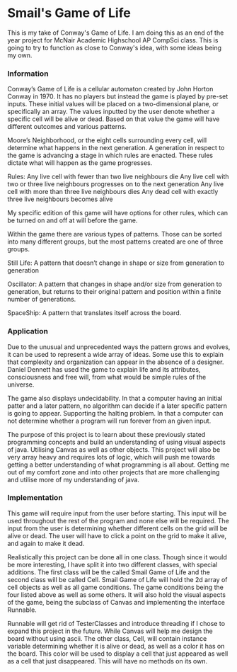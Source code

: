 <h1>Smail's Game of Life</h1>
<p> This is my take of Conway's Game of Life. I am doing this as an end of the year project for McNair Academic
Highschool AP CompSci class. This is going to try to function as close to Conway's idea, with some ideas being my
own.<p>

<h3>Information</h3>
<p>Conway’s Game of Life is a cellular automaton created by John Horton Conway in 1970. It has no players but instead the game is played by pre-set inputs. These initial values will be placed on a two-dimensional plane, or specifically an array. The values inputted by the user denote whether a specific cell will be alive or dead. Based on that value the game will have different outcomes and various patterns.

Moore’s Neighborhood, or the eight cells surrounding every cell, will determine what happens in the next generation. A generation in respect to the game is advancing a stage in which rules are enacted. These rules dictate what will happen as the game progresses.

Rules:
Any live cell with fewer than two live neighbours die
Any live cell with two or three live neighbours progresses on to the next generation
Any live cell with more than three live neighbours dies
Any dead cell with exactly three live neighbours becomes alive

My specific edition of this game will have options for other rules, which can be turned on and off at will before the game.

Within the game there are various types of patterns. Those can be sorted into many different groups, but the most patterns created are one of three groups.

Still Life: A pattern that doesn’t change in shape or size from generation to generation

Oscillator: A pattern that changes in shape and/or size from generation to generation, but returns to their original pattern and position within a finite number of generations.

SpaceShip: A pattern that translates itself across the board.


<h3>Application</h3>
Due to the unusual and unprecedented ways the pattern grows and evolves, it can be used to represent a wide array of ideas. Some use this to explain that complexity and organization can appear in the absence of a designer. Daniel Dennett has used the game to explain life and its attributes, consciousness and free will, from what would be simple rules of the universe.

The game also displays undecidability. In that a computer having an initial patter and a later pattern, no algorithm can decide if a later specific pattern is going to appear. Supporting the halting problem. In that a computer can not determine whether a program will run forever from an given input.

The purpose of this project is to learn about these previously stated programming concepts and build an understanding of using visual aspects of java. Utilising Canvas as well as other objects. This project will also be very array heavy and requires lots of logic, which will push me towards getting a better understanding of what programming is all about. Getting me out of my comfort zone and into other projects that are more challenging and utilise more of my understanding of java.

<h3>Implementation</h3>
This game will require input from the user before starting. This input will be used throughout the rest of the program and none else will be required. The input from the user is determining whether different cells on the grid will be alive or dead. The user will have to click a point on the grid to make it alive, and again to make it dead. 

Realistically this project can be done all in one class. Though since it would be more interesting, I have split it into two different classes, with special additions. The first class will be the called Smail Game of Life and the second class will be called Cell. Smail Game of Life will hold the 2d array of cell objects as well as all game conditions. The game conditions being the four listed above as well as some others. It will also hold the visual aspects of the game, being the subclass of Canvas and implementing the interface Runnable. 

Runnable will get rid of TesterClasses and introduce threading if I chose to expand this project in the future. While Canvas will help me design the board without using ascii. The other class, Cell, will contain instance variable determining whether it is alive or dead, as well as a color it has on the board. This color will be used to display a cell that just appeared as well as a cell that just disappeared. This will have no methods on its own.

